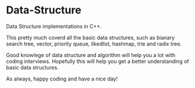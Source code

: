 Data-Structure 
==============

Data Structure implementations in C++.

This pretty much coverd all the basic data structures, such as bianary search tree, vector, priority queue, likedlist, hashmap, trie and radix tree.

Good knowlege of data structure and algorithm will help you a lot with coding interviews. Hopefully this will help you get a better understanding of basic data structures.

As always, happy coding and have a nice day!

